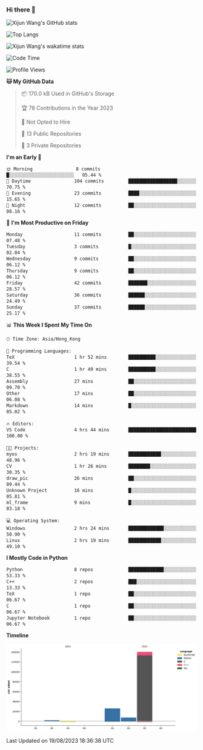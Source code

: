 ### Hi there 👋

![Xijun Wang's GitHub stats](https://github-readme-stats.vercel.app/api?username=kopper-xdu&show_icons=true&bg_color=00000000)

![Top Langs](https://github-readme-stats.vercel.app/api/top-langs/?username=kopper-xdu&size_weight=0.5&count_weight=0.5&exclude_repo=homepage,kopper-xdu.github.io&layout=compact)


![Xijun Wang's wakatime stats](https://github-readme-stats.vercel.app/api/wakatime?username=kopper)

<!--START_SECTION:waka-->
![Code Time](http://img.shields.io/badge/Code%20Time-81%20hrs-blue)

![Profile Views](http://img.shields.io/badge/Profile%20Views-1-blue)

**🐱 My GitHub Data** 

> 📦 170.0 kB Used in GitHub's Storage 
 > 
> 🏆 78 Contributions in the Year 2023
 > 
> 🚫 Not Opted to Hire
 > 
> 📜 13 Public Repositories 
 > 
> 🔑 3 Private Repositories 
 > 
**I'm an Early 🐤** 

```text
🌞 Morning                8 commits           █░░░░░░░░░░░░░░░░░░░░░░░░   05.44 % 
🌆 Daytime                104 commits         ██████████████████░░░░░░░   70.75 % 
🌃 Evening                23 commits          ████░░░░░░░░░░░░░░░░░░░░░   15.65 % 
🌙 Night                  12 commits          ██░░░░░░░░░░░░░░░░░░░░░░░   08.16 % 
```
📅 **I'm Most Productive on Friday** 

```text
Monday                   11 commits          ██░░░░░░░░░░░░░░░░░░░░░░░   07.48 % 
Tuesday                  3 commits           █░░░░░░░░░░░░░░░░░░░░░░░░   02.04 % 
Wednesday                9 commits           ██░░░░░░░░░░░░░░░░░░░░░░░   06.12 % 
Thursday                 9 commits           ██░░░░░░░░░░░░░░░░░░░░░░░   06.12 % 
Friday                   42 commits          ███████░░░░░░░░░░░░░░░░░░   28.57 % 
Saturday                 36 commits          ██████░░░░░░░░░░░░░░░░░░░   24.49 % 
Sunday                   37 commits          ██████░░░░░░░░░░░░░░░░░░░   25.17 % 
```


📊 **This Week I Spent My Time On** 

```text
🕑︎ Time Zone: Asia/Hong_Kong

💬 Programming Languages: 
TeX                      1 hr 52 mins        ██████████░░░░░░░░░░░░░░░   39.54 % 
C                        1 hr 49 mins        ██████████░░░░░░░░░░░░░░░   38.55 % 
Assembly                 27 mins             ██░░░░░░░░░░░░░░░░░░░░░░░   09.70 % 
Other                    17 mins             ██░░░░░░░░░░░░░░░░░░░░░░░   06.08 % 
Markdown                 14 mins             █░░░░░░░░░░░░░░░░░░░░░░░░   05.02 % 

🔥 Editors: 
VS Code                  4 hrs 44 mins       █████████████████████████   100.00 % 

🐱‍💻 Projects: 
myos                     2 hrs 19 mins       ████████████░░░░░░░░░░░░░   48.96 % 
CV                       1 hr 26 mins        ████████░░░░░░░░░░░░░░░░░   30.35 % 
draw_pic                 26 mins             ██░░░░░░░░░░░░░░░░░░░░░░░   09.44 % 
Unknown Project          16 mins             █░░░░░░░░░░░░░░░░░░░░░░░░   05.81 % 
ml_frame                 9 mins              █░░░░░░░░░░░░░░░░░░░░░░░░   03.18 % 

💻 Operating System: 
Windows                  2 hrs 24 mins       █████████████░░░░░░░░░░░░   50.90 % 
Linux                    2 hrs 19 mins       ████████████░░░░░░░░░░░░░   49.10 % 
```

**I Mostly Code in Python** 

```text
Python                   8 repos             █████████████░░░░░░░░░░░░   53.33 % 
C++                      2 repos             ███░░░░░░░░░░░░░░░░░░░░░░   13.33 % 
TeX                      1 repo              ██░░░░░░░░░░░░░░░░░░░░░░░   06.67 % 
C                        1 repo              ██░░░░░░░░░░░░░░░░░░░░░░░   06.67 % 
Jupyter Notebook         1 repo              ██░░░░░░░░░░░░░░░░░░░░░░░   06.67 % 
```



**Timeline**

![Lines of Code chart](https://raw.githubusercontent.com/kopper-xdu/kopper-xdu/main/assets/bar_graph.png)


 Last Updated on 19/08/2023 18:36:38 UTC
<!--END_SECTION:waka-->

<!--
**kopper-xdu/kopper-xdu** is a ✨ _special_ ✨ repository because its `README.md` (this file) appears on your GitHub profile.

Here are some ideas to get you started:

- 🔭 I’m currently working on ...
- 🌱 I’m currently learning ...
- 👯 I’m looking to collaborate on ...
- 🤔 I’m looking for help with ...
- 💬 Ask me about ...
- 📫 How to reach me: ...
- 😄 Pronouns: ...
- ⚡ Fun fact: ...
-->
